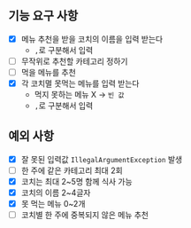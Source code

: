 ## 기능 요구 사항
- [x] 메뉴 추천을 받을 코치의 이름을 입력 받는다
    - `,`로 구분해서 입력
- [ ] 무작위로 추천할 카테고리 정하기
- [ ] 먹을 메뉴를 추천
- [x] 각 코치멸 못먹는 메뉴를 입력 받는다
    - 먹지 못하는 메뉴 X -> `빈 값`
    - `,`로 구분해서 입력
## 예외 사항
- [x] 잘 못된 입력값 `IllegalArgumentException` 발생
- [ ] 한 주에 같은 카테고리 최대 2회
- [x] 코치는 최대 2~5명 함께 식사 가능
- [x] 코치의 이름 2~4글자
- [x] 못 먹는 메뉴 0~2개
- [ ] 코치별 한 주에 중복되지 않은 메뉴 추천